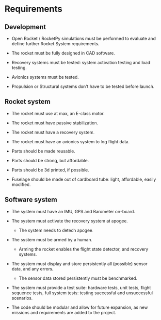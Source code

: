 # Requirements

## Development

- Open Rocket / RocketPy simulations must be performed to evaluate and define further Rocket System requirements. 
- The rocket must be fully designed in CAD software. 

- Recovery systems must be tested: system activation testing and load testing. 
- Avionics systems must be tested. 
- Propulsion or Structural systems don't have to be tested before launch. 

## Rocket system

- The rocket must use at max, an E-class motor. 
- The rocket must have passive stabilization. 
- The rocket must have a recovery system. 
- The rocket must have an avionics system to log flight data. 

- Parts should be made reusable. 
- Parts should be strong, but affordable. 
- Parts should be 3d printed, if possible. 

- Fuselage should be made out of cardboard tube: light, affordable, easily modified. 

## Software system

- The system must have an IMU, GPS and Barometer on-board. 
- The system must activate the recovery system at apogee. 
    - The system needs to detech apogee. 
- The system must be armed by a human. 
    - Arming the rocket enables the flight state detector, and recovery systems. 

- The system must display and store persistently all (possible) sensor data, and any errors. 
    - The sensor data stored persistently must be benchmarked. 
- The system must provide a test suite: hardware tests, unit tests, flight sequence tests, full system tests: testing successful and unsuccessful scenarios. 

- The code should be modular and allow for future expansion, as new missions and requirements are added to the project. 
